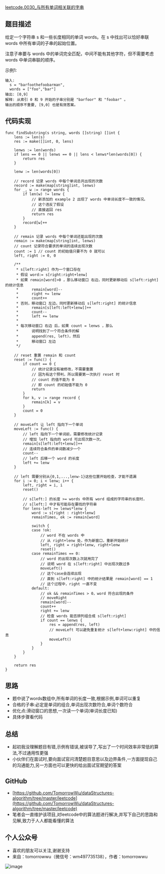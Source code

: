 [leetcode.0030_与所有单词相关联的字串](https://leetcode-cn.com/problems/substring-with-concatenation-of-all-words/description/)
## 题目描述
给定一个字符串 s 和一些长度相同的单词 words。在 s 中找出可以恰好串联 words 中所有单词的子串的起始位置。

注意子串要与 words 中的单词完全匹配，中间不能有其他字符，但不需要考虑 words 中单词串联的顺序。

示例1:
```
输入:
  s = "barfoothefoobarman",
  words = ["foo","bar"]
输出: [0,9]
解释: 从索引 0 和 9 开始的子串分别是 "barfoor" 和 "foobar" 。
输出的顺序不重要, [9,0] 也是有效答案。
```

## 代码实现

```Golang
func findSubstring(s string, words []string) []int {
	lens := len(s)
	res := make([]int, 0, lens)

	lenws := len(words)
	if lens == 0 || lenws == 0 || lens < lenws*len(words[0]) {
		return res
	}

	lenw := len(words[0])

	// record 记录 words 中每个单词总共出现的次数
	record := make(map[string]int, lenws)
	for _, w := range words {
		if len(w) != lenw {
			// 新添加的 example 2 出现了 words 中单词长度不一致的情况。
			// 这个违反了假设
			// 直接返回 res
			return res
		}
		record[w]++
	}

	// remain 记录 words 中每个单词还能出现的次数
	remain := make(map[string]int, lenws)
	// count 记录符合要求的单词的连续出现次数
	count := 1 // count 的初始值只要不为 0 就可以
	left, right := 0, 0

	/**
	 * s[left:right] 作为一个窗口存在
	 * 假设 word:= s[right:right+lenw]
	 * 如果 remain[word]>0 ，那么移动窗口 右边，同时更新移动后 s[left:right] 的统计信息
	 * 		remain[word]--
	 * 		right += lenw
	 * 		count++
	 * 否则，移动窗口 左边，同时更新移动后 s[left:right] 的统计信息
	 * 		remain[s[left:left+lenw]]++
	 * 		count--
	 * 		left += lenw
	 *
	 * 每次移动窗口 右边 后，如果 count = lenws ，那么
	 * 		说明找到了一个符合条件的解
	 * 		append(res, left)，然后
	 * 		移动窗口 左边
	 */

	// reset 重置 remain 和 count
	reset := func() {
		if count == 0 {
			// 统计记录没有被修改，不需要重置
			// 因为有这个预判，所以需要第一次执行 reset 时
			// count 的值不能为 0
			// 即 count 的初始值不能为 0
			return
		}
		for k, v := range record {
			remain[k] = v
		}
		count = 0
	}

	// moveLeft 让 left 指向下一个单词
	moveLeft := func() {
		// left 指向下一个单词前，需要修改统计记录
		// 增加 left 指向的 word 可出现次数一次，
		remain[s[left:left+lenw]]++
		// 连续符合条件的单词数减少一个
		count--
		// left 后移一个 word 的长度
		left += lenw
	}

	// left 需要分别从{0,1,...,lenw-1}这些位置开始检查，才能不遗漏
	for i := 0; i < lenw; i++ {
		left, right = i, i
		reset()

		// s[left:] 的长度 >= words 中所有 word 组成的字符串的长度时，
		// s[left:] 中才有可能存在要找的字符串
		for lens-left >= lenws*lenw {
			word := s[right : right+lenw]
			remainTimes, ok := remain[word]

			switch {
			case !ok:
				// word 不在 words 中
				// 从 right+lenw 处，作为新窗口，重新开始统计
				left, right = right+lenw, right+lenw
				reset()
			case remainTimes == 0:
				// word 的出现次数上次就用完了
				// 说明 word 在 s[left:right] 中出现次数过多
				moveLeft()
				// 这个case会连续出现
				// 直到 s[left:right] 中的统计结果是 remain[word] == 1
				// 这个过程中，right 一直不变
			default:
				// ok && remainTimes > 0，word 符合出现的条件
				// moveRight
				remain[word]--
				count++
				right += lenw
				// 检查 words 能否排列组合成 s[left:right]
				if count == lenws {
					res = append(res, left)
					// moveLeft 可以避免重复统计 s[left+lenw:right] 中的信息
					moveLeft()
				}
			}
		}
	}

	return res
}
```

## 思路
- 题中说了words数组中,所有单词的长度一致,根据示例,单词可以重复
- 合格的子串:必定是单词的组合,单词出现次数符合,单词个数符合
- 优化点:滑动窗口的思想,一次读一个单词(单词长度已知)
- 具体步骤看代码

## 总结
- 起初我没理解题目有错,示例有错误,被误导了,写出了一个时间效率非常低的算法,不过通用性更强
- 小伙伴们在面试时,要向面试官问清楚题目意思以及边界条件,一方面提现自己的沟通能力,另一方面也可以更快的给出面试官期望的答案

## GitHub
- [https://github.com/TomorrowWu/dataStructures-algorithm/tree/master/leetcode](https://github.com/TomorrowWu/dataStructures-algorithm/tree/master/leetcode)
- 笔者会一直维护该项目,对leetcode中的算法题进行解决,并写下自己的思路和见解,致力于人人都能看懂的算法

## 个人公众号
- 喜欢的朋友可以关注,谢谢支持
- 来自：tomorrowwu（微信号：wm497735138），作者：tomorrowwu

![image](https://upload-images.jianshu.io/upload_images/5815624-4a8b49cfbaf037dd.jpg?imageMogr2/auto-orient/strip%7CimageView2/2/w/1240)
